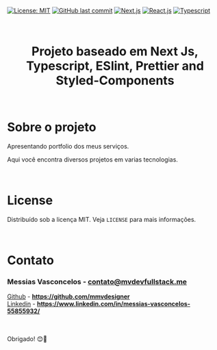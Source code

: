 [![License: MIT](https://img.shields.io/badge/License-MIT-yellow.svg)](https://opensource.org/licenses/MIT)
[![GitHub last commit](https://img.shields.io/badge/last%20comit-may%202021-orange)](https://github.com/renanlido/ignews/commits)
[![Next.js](https://img.shields.io/badge/NextJs-blue)](https://nextjs.org/)
[![React.js](https://img.shields.io/badge/-ReactJs-blue)](https://pt-br.reactjs.org/)
[![Typescript](https://img.shields.io/badge/-Typescript-blue)](https://www.typescriptlang.org/)

<!--LOGO-->
<br/>
<div align="center">
    <h1 color="#ffff" >Projeto baseado em Next Js, Typescript, ESlint, Prettier and Styled-Components</h1>
    </br>
</div>

<!-- SOBRE O PROJETO -->

# <strong>Sobre o projeto</strong>

Apresentando portfolio dos meus serviços.

Aqui você encontra diversos projetos em varias tecnologias.

</br>

# **License**

Distribuído sob a licença MIT. Veja `LICENSE` para mais informações.

<!-- CONTATO -->
</br>

# **Contato**

### Messias Vasconcelos - **contato@mvdevfullstack.me**

[Github](https://github.com/mmvdesigner) - **https://github.com/mmvdesigner** </br>
[Linkedin](https://www.linkedin.com/in/messias-vasconcelos-55855932/) - **https://www.linkedin.com/in/messias-vasconcelos-55855932/**

</br></br>
Obrigado! 😊🤗
